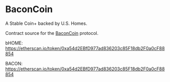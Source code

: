 # BaconCoin

A Stable Coin+ backed by U.S. Homes.

Contract source for the [BaconCoin](www.baconcoin.com) protocol.

bHOME: https://etherscan.io/token/0xa54d2EBfD977ad836203c85F18db2F0a0cF88854

BACON: https://etherscan.io/token/0xa54d2EBfD977ad836203c85F18db2F0a0cF88854
